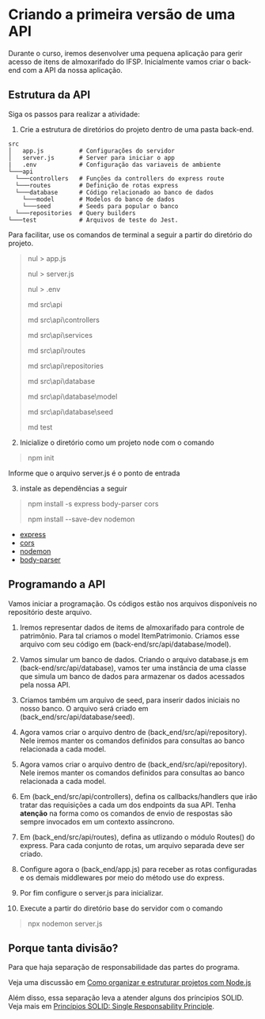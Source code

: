 # Criando a primeira versão de uma API

Durante o curso, iremos desenvolver uma pequena aplicação para gerir acesso de itens de almoxarifado do IFSP. Inicialmente vamos criar o back-end com a API da nossa aplicação.

## Estrutura da API

Siga os passos para realizar a atividade:

1. Crie a estrutura de diretórios do projeto dentro de uma pasta back-end.

```
src
│   app.js          # Configurações do servidor
│   server.js       # Server para iniciar o app
|   .env            # Configuração das variaveis de ambiente
└───api             
  └───controllers   # Funções da controllers do express route
  └───routes        # Definição de rotas express
  └───database      # Código relacionado ao banco de dados
    └───model       # Modelos do banco de dados
    └───seed        # Seeds para popular o banco
  └───repositories  # Query builders
└───test            # Arquivos de teste do Jest.
```

Para facilitar, use os comandos de terminal a seguir a partir do diretório do projeto.

> nul \> app.js 
>
> nul \> server.js 
>
> nul \> .env 
>
> md src\api
>
> md src\api\controllers
>
> md src\api\services
>
> md src\api\routes
>
> md src\api\repositories
>
> md src\api\database
>
> md src\api\database\model
>
> md src\api\database\seed
>
> md test

2. Inicialize o diretório como um projeto node com o comando

> npm init

Informe que o arquivo server.js é o ponto de entrada

3. instale as dependências a seguir

> npm install -s express body-parser cors
>
> npm install --save-dev nodemon

- [express](https://expressjs.com/pt-br/starter/hello-world.html)
- [cors](https://expressjs.com/en/resources/middleware/cors.html)
- [nodemon](https://www.npmjs.com/package/nodemon)
- [body-parser](http://expressjs.com/en/resources/middleware/body-parser.html)


## Programando a API

Vamos iniciar a programação. Os códigos estão nos arquivos disponíveis no repositório deste arquivo.

1. Iremos representar dados de items de almoxarifado para controle de patrimônio. Para tal criamos o model ItemPatrimonio. Criamos esse arquivo com seu código em  (back-end/src/api/database/model).

2. Vamos simular um banco de dados. Criando o arquivo database.js em (back-end/src/api/database), vamos ter uma instância de uma classe que simula um banco de dados para armazenar os dados acessados pela nossa API.

3. Criamos também um arquivo de seed, para inserir dados iniciais no nosso banco. O arquivo será criado em (back_end/src/api/database/seed).

4. Agora vamos criar o arquivo dentro de (back_end/src/api/repository). Nele iremos manter os comandos definidos para consultas ao banco relacionada a cada model.

5. Agora vamos criar o arquivo dentro de (back_end/src/api/repository). Nele iremos manter os comandos definidos para consultas ao banco relacionada a cada model.

6. Em (back_end/src/api/controllers), defina os callbacks/handlers que irão tratar das requisições a cada um dos endpoints da sua API. Tenha **atenção** na forma como os comandos de envio de respostas são sempre invocados em um contexto assíncrono. 

7. Em (back_end/src/api/routes), defina as utlizando o módulo Routes() do express. Para cada conjunto de rotas, um arquivo separada deve ser criado.

8. Configure agora o (back_end/app.js) para receber as rotas configuradas e os demais middlewares por meio do método use do express.

9. Por fim configure o server.js para inicializar. 

10. Execute a partir do diretório base do servidor com o comando

> npx nodemon server.js

## Porque tanta divisão?

Para que haja separação de responsabilidade das partes do programa.

Veja uma discussão em [Como organizar e estruturar projetos com Node.js](https://medium.com/@diomalta/como-organizar-e-estruturar-projetos-com-node-js-4845be004899)

Além disso, essa separação leva a atender alguns dos príncipios SOLID. Veja mais em [Princípios SOLID: Single Responsability Principle](https://www.treinaweb.com.br/blog/principios-solid-single-responsability-principle).